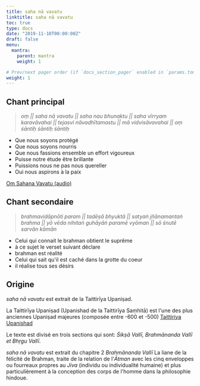 ```yaml
---
title: saha nā vavatu
linktitle: saha nā vavatu
toc: true
type: docs
date: "2019-11-10T00:00:00Z"
draft: false
menu:
  mantra:
    parent: mantra
    weight: 1

# Prev/next pager order (if `docs_section_pager` enabled in `params.toml`)
weight: 1
---
```

## Chant principal

> _oṃ ||
> saha nā vavatu ||
> saha nau bhunaktu  ||
> saha vīrryam karavāvahai ||
> tejasvi nāvadhītamastu ||
> mā vidvisāvavahai ||
> oṃ śāntiḥ śāntiḥ śāntiḥ_

* Que nous soyons protégé
* Que nous soyons nourris
* Que nous fassions ensemble un effort vigoureux
* Puisse notre étude être brillante
* Puissions nous ne pas nous quereller
* Oui nous aspirons à la paix

[Om Sahana Vavatu (audio)](https://www.youtube.com/watch?v=K3N0A9nDn-I)

## Chant secondaire

> _brahmavidāpnōti param ||
> tadēṣā bhyuktā ||
> satyaṅ jñānamantaṅ brahma ||
> yō vēda nihitaṅ guhāyāṅ paramē vyōman ||
> sō śnutē sarvān kāmān_

* Celui qui connait le brahman obtient le suprême
* à ce sujet le verset suivant déclare
* brahman est réalité
* Celui qui sait qu'il est caché dans la grotte du coeur
* il réalise tous ses désirs

## Origine

_saha nā vavatu_ est extrait de la Taittirīya Upaniṣad.

La Taittirīya Upaniṣad (Upanishad de la Taittirīya Saṃhitā) est
l'une des plus anciennes Upaniṣad majeures (composée entre -600 et -500)
[Taittiriya Upanishad](https://fr.wikipedia.org/wiki/Taittiriya_Upanishad)

Le texte est divisé en trois sections qui sont:
_Śikṣā Vallī, Brahmānanda Vallī et Bhṛgu Vallī_.

_saha nā vavatu_ est extrait du chapitre 2 _Brahmānanda Vallī_
La liane de la félicité de Brahman, traite de la relation de l'_Ātman_ avec
les cinq enveloppes ou fourreaux propres au _Jiva_ (individu ou individualité
humaine) et plus particulièrement à la conception des corps de l'homme
dans la philosophie hindoue.

